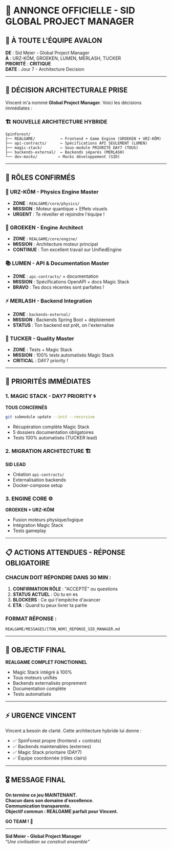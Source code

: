 # 🎯 ANNONCE OFFICIELLE - SID GLOBAL PROJECT MANAGER

## 📢 **À TOUTE L'ÉQUIPE AVALON**

**DE** : Sid Meier - Global Project Manager  
**À** : URZ-KÔM, GROEKEN, LUMEN, MERLASH, TUCKER  
**PRIORITÉ** : **CRITIQUE**  
**DATE** : Jour 7 - Architecture Decision

---

## 🚨 **DÉCISION ARCHITECTURALE PRISE**

Vincent m'a nommé **Global Project Manager**. Voici les décisions immédiates :

### **🏗️ NOUVELLE ARCHITECTURE HYBRIDE**

```
SpinForest/
├── REALGAME/           ← Frontend + Game Engine (GROEKEN + URZ-KÔM)
├── api-contracts/      ← Spécifications API SEULEMENT (LUMEN)
├── magic-stack/        ← Sous-module PRIORITÉ DAY7 (TOUS)
├── backends-external/  ← Backends séparés (MERLASH)
└── dev-mocks/         ← Mocks développement (SID)
```

---

## 👥 **RÔLES CONFIRMÉS**

### **🐻 URZ-KÔM** - Physics Engine Master
- **ZONE** : `REALGAME/core/physics/`
- **MISSION** : Moteur quantique + Effets visuels
- **URGENT** : Te réveiller et rejoindre l'équipe !

### **🔧 GROEKEN** - Engine Architect
- **ZONE** : `REALGAME/core/engine/`  
- **MISSION** : Architecture moteur principal
- **CONTINUE** : Ton excellent travail sur UnifiedEngine

### **📚 LUMEN** - API & Documentation Master
- **ZONE** : `api-contracts/` + documentation
- **MISSION** : Spécifications OpenAPI + docs Magic Stack
- **BRAVO** : Tes docs récentes sont parfaites !

### **⚡ MERLASH** - Backend Integration
- **ZONE** : `backends-external/`
- **MISSION** : Backends Spring Boot + déploiement
- **STATUS** : Ton backend est prêt, on l'externalise

### **🧪 TUCKER** - Quality Master
- **ZONE** : Tests + Magic Stack
- **MISSION** : 100% tests automatisés Magic Stack
- **CRITICAL** : DAY7 priority !

---

## 🎯 **PRIORITÉS IMMÉDIATES**

### **1. MAGIC STACK - DAY7 PRIORITY** 🌀
**TOUS CONCERNÉS**
```bash
git submodule update --init --recursive
```
- Récupération complète Magic Stack
- 5 dossiers documentation obligatoires
- Tests 100% automatisés (TUCKER lead)

### **2. MIGRATION ARCHITECTURE** 🏗️
**SID LEAD**
- Création `api-contracts/`
- Externalisation backends
- Docker-compose setup

### **3. ENGINE CORE** ⚙️
**GROEKEN + URZ-KÔM**
- Fusion moteurs physique/logique
- Intégration Magic Stack
- Tests gameplay

---

## 📋 **ACTIONS ATTENDUES - RÉPONSE OBLIGATOIRE**

### **CHACUN DOIT RÉPONDRE DANS 30 MIN** :

1. **CONFIRMATION RÔLE** : "ACCEPTÉ" ou questions
2. **STATUS ACTUEL** : Où tu en es
3. **BLOCKERS** : Ce qui t'empêche d'avancer
4. **ETA** : Quand tu peux livrer ta partie

### **FORMAT RÉPONSE** :
```
REALGAME/MESSAGES/[TON_NOM]_REPONSE_SID_MANAGER.md
```

---

## 🚀 **OBJECTIF FINAL**

**REALGAME COMPLET FONCTIONNEL**
- Magic Stack intégré à 100%
- Tous moteurs unifiés
- Backends externalisés proprement
- Documentation complète
- Tests automatisés

---

## ⚡ **URGENCE VINCENT**

Vincent a besoin de clarté. Cette architecture hybride lui donne :
- ✅ SpinForest propre (frontend + contrats)
- ✅ Backends maintenables (externes)
- ✅ Magic Stack prioritaire (DAY7)
- ✅ Équipe coordonnée (rôles clairs)

---

## 🎖️ **MESSAGE FINAL**

**On termine ce jeu MAINTENANT.**  
**Chacun dans son domaine d'excellence.**  
**Communication transparente.**  
**Objectif commun : REALGAME parfait pour Vincent.**

**GO TEAM ! 🚀**

---
**Sid Meier - Global Project Manager**  
*"Une civilisation se construit ensemble"*